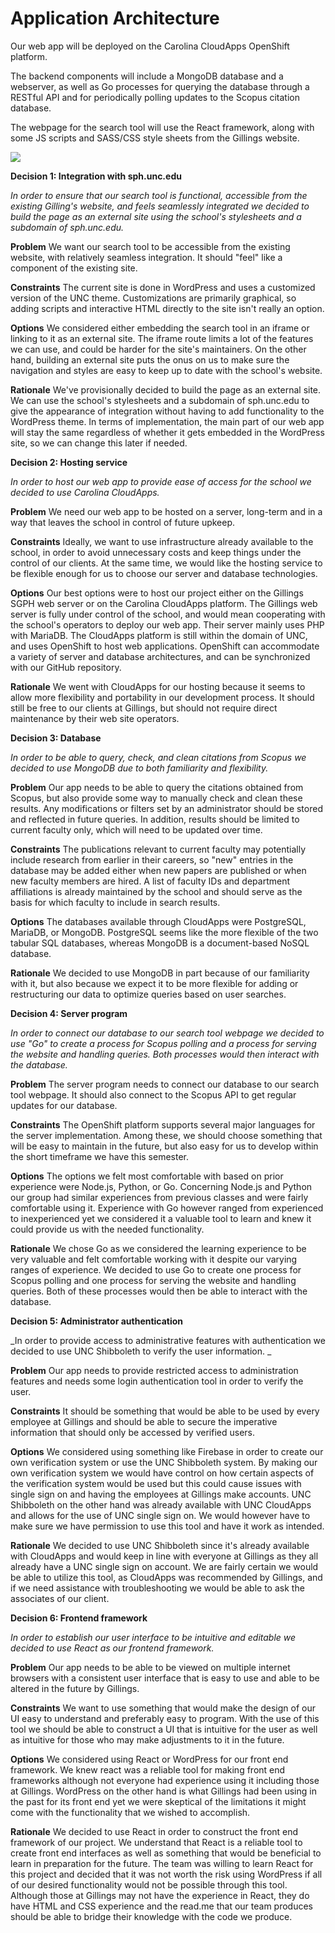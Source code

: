 # **Application Architecture**

Our web app will be deployed on the Carolina CloudApps OpenShift platform.

The backend components will include a MongoDB database and a webserver, as well as Go processes for querying the database through a RESTful API and for periodically polling updates to the Scopus citation database.

The webpage for the search tool will use the React framework, along with some JS scripts and SASS/CSS style sheets from the Gillings website.

![](RackMultipart20211115-4-aquu29_html_2d87b5e0043167c8.gif)

**Decision 1: Integration with sph.unc.edu**

_In order to ensure that our search tool is functional, accessible from the existing Gilling&#39;s website,  and feels seamlessly integrated we decided to build the page as an external site using the school&#39;s stylesheets and a subdomain of sph.unc.edu._

**Problem**  We want our search tool to be accessible from the existing website, with relatively seamless integration. It should &quot;feel&quot; like a component of the existing site.

**Constraints**  The current site is done in WordPress and uses a customized version of the UNC theme. Customizations are primarily graphical, so adding scripts and interactive HTML directly to the site isn&#39;t really an option.

**Options**  We considered either embedding the search tool in an iframe or linking to it as an external site. The iframe route limits a lot of the features we can use, and could be harder for the site&#39;s maintainers. On the other hand, building an external site puts the onus on us to make sure the navigation and styles are easy to keep up to date with the school&#39;s website.

**Rationale**  We&#39;ve provisionally decided to build the page as an external site. We can use the school&#39;s stylesheets and a subdomain of sph.unc.edu to give the appearance of integration without having to add functionality to the WordPress theme. In terms of implementation, the main part of our web app will stay the same regardless of whether it gets embedded in the WordPress site, so we can change this later if needed.

**Decision 2: Hosting service**

_In order to host our web app to provide ease of access for the school we decided to use Carolina CloudApps._

**Problem**  We need our web app to be hosted on a server, long-term and in a way that leaves the school in control of future upkeep.

**Constraints**  Ideally, we want to use infrastructure already available to the school, in order to avoid unnecessary costs and keep things under the control of our clients. At the same time, we would like the hosting service to be flexible enough for us to choose our server and database technologies.

**Options**  Our best options were to host our project either on the Gillings SGPH web server or on the Carolina CloudApps platform. The Gillings web server is fully under control of the school, and would mean cooperating with the school&#39;s operators to deploy our web app. Their server mainly uses PHP with MariaDB. The CloudApps platform is still within the domain of UNC, and uses OpenShift to host web applications. OpenShift can accommodate a variety of server and database architectures, and can be synchronized with our GitHub repository.

**Rationale**  We went with CloudApps for our hosting because it seems to allow more flexibility and portability in our development process. It should still be free to our clients at Gillings, but should not require direct maintenance by their web site operators.

**Decision 3: Database**

_In order to be able to query, check, and clean citations from Scopus we decided to use MongoDB due to both familiarity and flexibility._

**Problem**  Our app needs to be able to query the citations obtained from Scopus, but also provide some way to manually check and clean these results. Any modifications or filters set by an administrator should be stored and reflected in future queries. In addition, results should be limited to current faculty only, which will need to be updated over time.

**Constraints**  The publications relevant to current faculty may potentially include research from earlier in their careers, so &quot;new&quot; entries in the database may be added either when new papers are published or when new faculty members are hired. A list of faculty IDs and department affiliations is already maintained by the school and should serve as the basis for which faculty to include in search results.

**Options**  The databases available through CloudApps were PostgreSQL, MariaDB, or MongoDB. PostgreSQL seems like the more flexible of the two tabular SQL databases, whereas MongoDB is a document-based NoSQL database.

**Rationale**  We decided to use MongoDB in part because of our familiarity with it, but also because we expect it to be more flexible for adding or restructuring our data to optimize queries based on user searches.

**Decision 4: Server program**

_In order to connect our database to our search tool webpage we decided to use &quot;Go&quot; to create a process for Scopus polling and a process for serving the website and handling queries. Both processes would then interact with the database._

**Problem**  The server program needs to connect our database to our search tool webpage. It should also connect to the Scopus API to get regular updates for our database.

**Constraints**  The OpenShift platform supports several major languages for the server implementation. Among these, we should choose something that will be easy to maintain in the future, but also easy for us to develop within the short timeframe we have this semester.

**Options**  The options we felt most comfortable with based on prior experience were Node.js, Python, or Go. Concerning Node.js and Python our group had similar experiences from previous classes and were fairly comfortable using it. Experience with Go however ranged from experienced to inexperienced yet we considered it a valuable tool to learn and knew it could provide us with the needed functionality.

**Rationale**  We chose Go as we considered the learning experience to be very valuable and felt comfortable working with it despite our varying ranges of experience. We decided to use Go to create one process for Scopus polling and one process for serving the website and handling queries.  Both of these processes would then be able to  interact with the database.

**Decision 5: Administrator authentication**

_In order to  provide access to administrative features with authentication we decided to use UNC Shibboleth to verify the user information. _

**Problem**  Our app needs to provide restricted access to administration features and needs some login authentication tool in order to verify the user.

**Constraints**  It should be something that would be able to be used by every employee at Gillings and should be able to secure the imperative information that should only be accessed by verified users.

**Options**  We considered using something like Firebase in order to create our own verification system or use the UNC Shibboleth system. By making our own verification system we would have control on how certain aspects of the verification system would be used but this could cause issues with single sign on and having the employees at Gillings make accounts. UNC Shibboleth on the other hand was already available with UNC CloudApps and allows for the use of UNC single sign on. We would however have to make sure we have permission to use this tool and have it work as intended.

**Rationale**  We decided to use UNC Shibboleth since it&#39;s already available with CloudApps and would keep in line with everyone at Gillings as they all already have a UNC single sign on account. We are fairly certain we would be able to utilize this tool, as CloudApps was recommended by Gillings, and if we need assistance with troubleshooting we would be able to ask the associates of our client.

**Decision 6: Frontend framework**

_In order to establish our user interface to be intuitive and editable  we decided to use React as our frontend framework._

**Problem**  Our app needs to be able to be viewed on multiple internet browsers with a consistent user interface that is easy to use and able to be altered in the future by Gillings.

**Constraints**  We want to use something that would make the design of our UI easy to understand and preferably easy to program. With the use of this tool we should be able to construct a UI that is intuitive for the user as well as intuitive for those who may make adjustments to it in the future.

**Options**  We considered using React or WordPress for our front end framework. We knew react was a reliable tool for making front end frameworks although not everyone had experience using it including those at Gillings. WordPress on the other hand is what Gillings had been using in the past for its front end yet we were skeptical of the limitations it might come with the functionality that we wished to accomplish.

**Rationale**  We decided to use React in order to construct the front end framework of our project. We understand that React is a reliable tool to create front end interfaces as well as something that would be beneficial to learn in preparation for the future. The team was willing to learn React for this project and decided that it was not worth the risk using WordPress if all of our desired functionality would not be possible through this tool. Although those at Gillings may not have the experience in React, they do have HTML and CSS experience and the read.me that our team produces should be able to bridge their knowledge with the code we produce.
